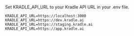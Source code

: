 Set KRADLE_API_URL to your Kradle API URL in your .env file.

```
KRADLE_API_URL=https://localhost:3000
KRADLE_API_URL=https://dev.kradle.ai
KRADLE_API_URL=https://staging.kradle.ai
KRADLE_API_URL=https://app.kradle.ai

```
